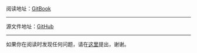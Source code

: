 阅读地址：[GitBook](https://cool8jay.gitbook.io/andrew-rollings-and-ernest-adams-on-game-design)

<hr>

源文件地址：[GitHub](https://github.com/cool8jay/Andrew-Rollings-and-Ernest-Adams-on-Game-Design)

<hr>

如果你在阅读时发现任何问题，请在[这里](https://github.com/cool8jay/Andrew-Rollings-and-Ernest-Adams-on-Game-Design/issues)提出，谢谢。